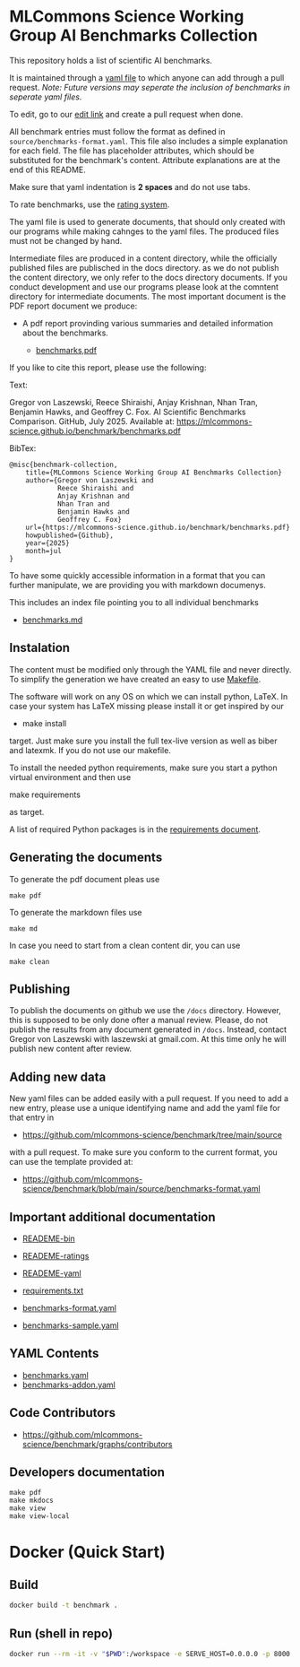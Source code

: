# MLCommons Science Working Group AI Benchmarks Collection

This repository holds a list of scientific AI benchmarks. 

It is maintained through a [yaml file](source/benchmarks.yaml) to which anyone can add through a pull request.
*Note: Future versions may seperate the inclusion of benchmarks in seperate yaml files.*

To edit, go to our
[edit link](https://github.com/mlcommons-science/benchmark/edit/main/source/benchmarks.yaml) and create a pull request when done.

All benchmark entries must follow the format as defined in `source/benchmarks-format.yaml`.  This file also includes a simple explanation for each field. The file has placeholder attributes, which should be substituted for the benchmark's content. Attribute explanations are at the end of this README.

Make sure that yaml indentation is **2 spaces** and do not use tabs. 

To rate benchmarks, use the [rating system](ratings_explanations.md). 

The yaml file is used to generate documents, that should only created with our programs while making cahnges to the yaml files. The produced files must not be changed by hand. 

Intermediate files are produced in a content directory, while the officially published files are publisched in the docs directory. as we do not publish the content directory, we only refer to the docs directory documents. If you conduct development and use our programs please look at the comntent directory for intermediate documents. The most important document is the PDF report document we produce:

* A pdf report provinding various summaries and detailed information about the benchmarks. 

    * [benchmarks,pdf](docs/tex/benchmarks.pdf)

If you like to cite this report, please use the following:

Text:

Gregor von Laszewski, Reece Shiraishi, Anjay Krishnan, Nhan Tran, Benjamin Hawks, and Geoffrey C. Fox. AI Scientific Benchmarks Comparison. GitHub, July 2025. Available at: https://mlcommons-science.github.io/benchmark/benchmarks.pdf

BibTex:

```
@misc{benchmark-collection,
    title={MLCommons Science Working Group AI Benchmarks Collection}
    author={Gregor von Laszewski and 
            Reece Shiraishi and 
            Anjay Krishnan and 
            Nhan Tran and 
            Benjamin Hawks and 
            Geoffrey C. Fox}
    url={https://mlcommons-science.github.io/benchmark/benchmarks.pdf}
    howpublished={Github},
    year={2025}
    month=jul
}
```


To have some quickly accessible information in a format that you can further manipulate, we are providing you with markdown documenys.

This includes an index file pointing you to all individual benchmarks

* [benchmarks.md](https://mlcommons-science.github.io/benchmark/md/benchmarks.md)



## Instalation

The content must be modified only through the YAML
file and never directly. To simplify the generation we have created an easy to use [Makefile](Makefile).

The software will work on any OS on which we can install python, LaTeX. In case your system has LaTeX missing please install it or get inspired by our 

* make install 

target. Just make sure you install the full tex-live version as well as biber and latexmk. If you do not use our makefile.

To install the needed python requirements, make sure you start a python virtual environment and then use 

make requirements

as target.

A list of required Python packages is in the [requirements document](requirements.txt).

## Generating the documents


To generate the pdf document pleas use 

```make pdf```

To generate the markdown files use

```make md```

In case you need to start from a clean content dir, you can use

```make clean```

## Publishing

To publish the documents on github we use the `/docs` directory. However, this is supposed to be only done ofter a manual review. Please, do not publish the results from any document generated in `/docs`. Instead, contact Gregor von Laszewski with laszewski at gmail.com. At this time only he will publish new content after review.


## Adding new data

New yaml files can be added easily with a pull request. If you need to add a new entry, please use a unique identifying name and add the yaml file for that entry in 

* <https://github.com/mlcommons-science/benchmark/tree/main/source>

with a pull request. To make sure you conform to the current format, you can use the template provided at:

* <https://github.com/mlcommons-science/benchmark/blob/main/source/benchmarks-format.yaml>

## Important additional documentation

* [READEME-bin](RAEDME-bin.md)
* [READEME-ratings](RAEDME-ratings.md)
* [READEME-yaml](RAEDME-yaml.md)
* [requirements.txt](requirements.txt)

* [benchmarks-format.yaml](source/benchmarks-format.yaml])
* [benchmarks-sample.yaml](source/benchmarks-sample.yaml])

## YAML Contents

* [benchmarks.yaml](source/benchmarks.yaml])
* [benchmarks-addon.yaml](source/benchmarks-addon.yaml])

## Code Contributors

* <https://github.com/mlcommons-science/benchmark/graphs/contributors>

## Developers documentation

```
make pdf
make mkdocs
make view
make view-local

```

# Docker (Quick Start)

## Build
```bash
docker build -t benchmark .
```

## Run (shell in repo)
```bash
docker run --rm -it -v "$PWD":/workspace -e SERVE_HOST=0.0.0.0 -p 8000:8000 benchmark
```